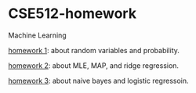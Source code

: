 # CSE512-homework
Machine Learning

[homework 1](https://github.com/caitaozhan/CSE512-homework/blob/master/hw1/hw1.pdf): about random variables and probability.

[homework 2](https://github.com/caitaozhan/CSE512-homework/blob/master/hw2/hw2_v2_2018Sep8.pdf): about MLE, MAP, and ridge regression.

[homework 3](https://github.com/caitaozhan/CSE512-homework/blob/master/hw3/hw-3.pdf): about naive bayes and logistic regressoin.
